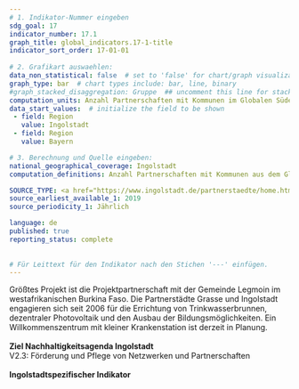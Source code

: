 ```yaml
---
# 1. Indikator-Nummer eingeben 
sdg_goal: 17 
indicator_number: 17.1
graph_title: global_indicators.17-1-title
indicator_sort_order: 17-01-01
 
# 2. Grafikart auswaehlen: 
data_non_statistical: false  # set to 'false' for chart/graph visualization 
graph_type: bar  # chart types include: bar, line, binary 
#graph_stacked_disaggregation: Gruppe  ## uncomment this line for stacked bars. eplace 'Geschlecht' with the field of aggregation. 
computation_units: Anzahl Partnerschaften mit Kommunen im Globalen Süden
data_start_values:  # initialize the field to be shown  
 - field: Region 
   value: Ingolstadt 
 - field: Region 
   value: Bayern 

# 3. Berechnung und Quelle eingeben: 
national_geographical_coverage: Ingolstadt
computation_definitions: Anzahl Partnerschaften mit Kommunen aus dem Globalen Süden

SOURCE_TYPE: <a href="https://www.ingolstadt.de/partnerstaedte/home.html">Kulturreferat Stadt Ingolstadt</a>  # data source  
source_earliest_available_1: 2019
source_periodicity_1: Jährlich

language: de   
published: true 
reporting_status: complete
 
 
# Für Leittext für den Indikator nach den Stichen '---' einfügen. 
---
```

Größtes Projekt ist die Projektpartnerschaft mit der Gemeinde Legmoin im westafrikanischen Burkina Faso. Die Partnerstädte Grasse und Ingolstadt engagieren sich seit 2006 für die Errichtung von Trinkwasserbrunnen, dezentraler Photovoltaik und den Ausbau der Bildungsmöglichkeiten. Ein Willkommenszentrum mit kleiner Krankenstation ist derzeit in Planung.<br>
<br>
<b>Ziel Nachhaltigkeitsagenda Ingolstadt</b><br>
V2.3: Förderung und Pflege von Netzwerken und Partnerschaften<br>
<br>
<b>Ingolstadtspezifischer Indikator</b>
